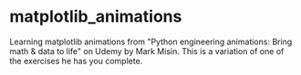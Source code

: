 # matplotlib_animations

Learning matplotlib animations from "Python engineering animations: Bring math & data to life" on Udemy by Mark Misin. 
This is a variation of one of the exercises he has you complete.
